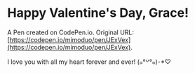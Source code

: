 # Happy Valentine's Day, Grace!

A Pen created on CodePen.io. Original URL: [https://codepen.io/mimoduo/pen/JExVex](https://codepen.io/mimoduo/pen/JExVex).

I love you with all my heart forever and ever! (๑°꒵°๑)･*♡